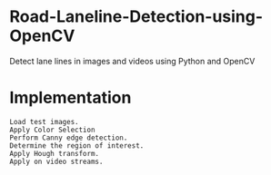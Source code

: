 # Road-Laneline-Detection-using-OpenCV
Detect lane lines in images and videos using Python and OpenCV

# Implementation
    Load test images.
    Apply Color Selection
    Perform Canny edge detection.
    Determine the region of interest.
    Apply Hough transform.
    Apply on video streams.
